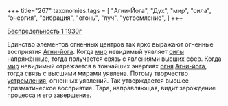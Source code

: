 +++
title="267"
taxonomies.tags = [
 "Агни-Йога",
 "Дух",
 "мир",
 "сила",
 "энергия",
 "вибрация",
 "огонь",
 "луч",
 "устремление",
]
+++

[Беспредельность 1 1930г](/agni/1930)

Единство элементов огненных центров так ярко выражают огненные восприятия [Агни-йога](/tags/Агни-Йога). Когда [мир](/tags/мир) невидимый уявляет [силы](/tags/сила) напряжённые, тогда получается связь с явлениями высших сфер. Когда [мир](/tags/мир) невидимый отражается в тончайших энергиях [огня](/tags/огонь) [Агни-йога](/tags/Агни-Йога), тогда связь с высшими мирами уявлена. Потому творчество [устремления](/tags/вибрация), огненных уявлений. Так утверждается высшее призматическое восприятие. Тара, направляющая, видит зарождение процесса и его завершение.